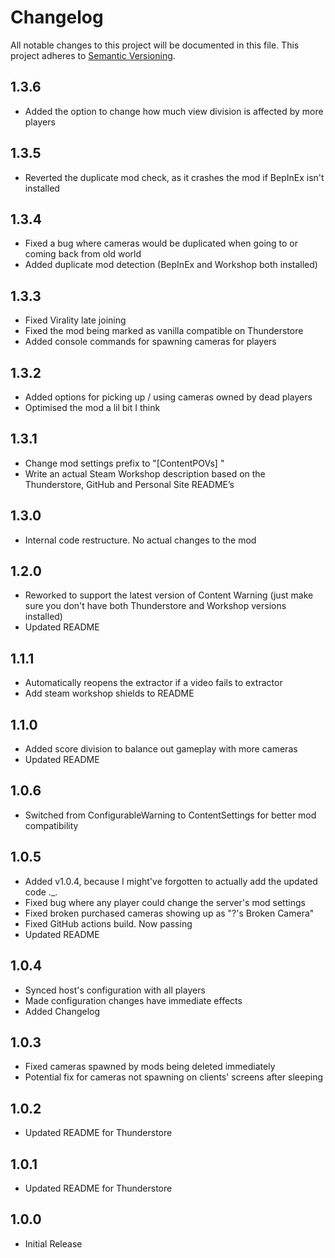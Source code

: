 # Changelog

All notable changes to this project will be documented in this file.
This project adheres to [Semantic Versioning](https://semver.org/spec/v2.0.0.html).

## 1.3.6
- Added the option to change how much view division is affected by more players

## 1.3.5
- Reverted the duplicate mod check, as it crashes the mod if BepInEx isn't installed

## 1.3.4
- Fixed a bug where cameras would be duplicated when going to or coming back from old world
- Added duplicate mod detection (BepInEx and Workshop both installed)

## 1.3.3
- Fixed Virality late joining
- Fixed the mod being marked as vanilla compatible on Thunderstore
- Added console commands for spawning cameras for players

## 1.3.2
- Added options for picking up / using cameras owned by dead players
- Optimised the mod a lil bit I think

## 1.3.1
- Change mod settings prefix to "[ContentPOVs] "
- Write an actual Steam Workshop description based on the Thunderstore, GitHub and Personal Site README’s

## 1.3.0
- Internal code restructure. No actual changes to the mod

## 1.2.0
- Reworked to support the latest version of Content Warning (just make sure you don't have both Thunderstore and Workshop versions installed)
- Updated README

## 1.1.1
- Automatically reopens the extractor if a video fails to extractor
- Add steam workshop shields to README

## 1.1.0
- Added score division to balance out gameplay with more cameras
- Updated README

## 1.0.6
- Switched from ConfigurableWarning to ContentSettings for better mod compatibility

## 1.0.5
- Added v1.0.4, because I might've forgotten to actually add the updated code ._.
- Fixed bug where any player could change the server's mod settings
- Fixed broken purchased cameras showing up as "?'s Broken Camera"
- Fixed GitHub actions build. Now passing
- Updated README

## 1.0.4
- Synced host's configuration with all players
- Made configuration changes have immediate effects
- Added Changelog

## 1.0.3
- Fixed cameras spawned by mods being deleted immediately
- Potential fix for cameras not spawning on clients' screens after sleeping

## 1.0.2
- Updated README for Thunderstore

## 1.0.1
- Updated README for Thunderstore

## 1.0.0
- Initial Release